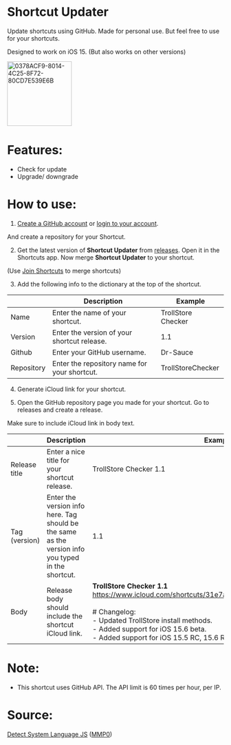 # Shortcut Updater 

Update shortcuts using GitHub. Made for personal use. But feel free to use for your shortcuts.

Designed to work on iOS 15. (But also works on other versions)

<img width="150" alt="0378ACF9-8014-4C25-8F72-80CD7E539E6B" src="https://user-images.githubusercontent.com/82555878/210124744-680186bc-e300-458f-9820-084acc4b0d09.png">

# Features:
- Check for update
- Upgrade/ downgrade

# How to use:
1. [Create a GitHub account](https://github.com/signup) or [login to your account](https://github.com/login).

And create a repository for your Shortcut.

2. Get the latest version of **Shortcut Updater** from [releases](https://github.com/Dr-Sauce/ShortcutUpdater/releases/latest). Open it in the Shortcuts app. Now merge **Shortcut Updater** to your shortcut. 

(Use [Join Shortcuts](https://routinehub.co/shortcut/10038/) to merge shortcuts)

3. Add the following info to the dictionary at the top of the shortcut.

|               | Description                                                                                      | Example            |
|---------------|--------------------------------------------------------------------------------------------------|--------------------|
| Name          | Enter the name of your shortcut.| TrollStore Checker |
| Version       | Enter the version of your shortcut release.                                                      | 1.1                |
| Github        | Enter your GitHub username.                                                    | Dr-Sauce           |
| Repository    | Enter the repository name for your shortcut.                                                     | TrollStoreChecker  |

4. Generate iCloud link for your shortcut.

5. Open the GitHub repository page you made for your shortcut. Go to releases and create a release.

Make sure to include iCloud link in body text.

|               | Description                                                                                                   | Example                                                                                                                                                                                                                                                                                                                   |
|---------------|---------------------------------------------------------------------------------------------------------------|---------------------------------------------------------------------------------------------------------------------------------------------------------------------------------------------------------------------------------------------------------------------------------------------------------------------------|
| Release title | Enter a nice title for your shortcut release.                                              | TrollStore Checker 1.1                                                                                                                                                                                                                                                                                                     |
| Tag (version)           | Enter the version info here. Tag should be the same as the version info you typed in the shortcut.| 1.1                                                                                                                                                                                                                                                                                                                       |
| Body          | Release body should include the shortcut iCloud link.| **TrollStore Checker 1.1** <br /> https://www.icloud.com/shortcuts/31e7a02165c6494b8eb557c1939e3020 <br />  <br /> # Changelog: <br /> - Updated TrollStore install methods. <br /> - Added support for iOS 15.6 beta. <br /> - Added support for iOS 15.5 RC, 15.6 RC 1/2. |

# Note:
- This shortcut uses GitHub API. The API limit is 60 times per hour, per IP.

# Source:
[Detect System Language JS](https://www.reddit.com/r/shortcuts/comments/c0bkad/comment/er4zrxb/) ([MMP0](https://www.reddit.com/user/MMP0))
